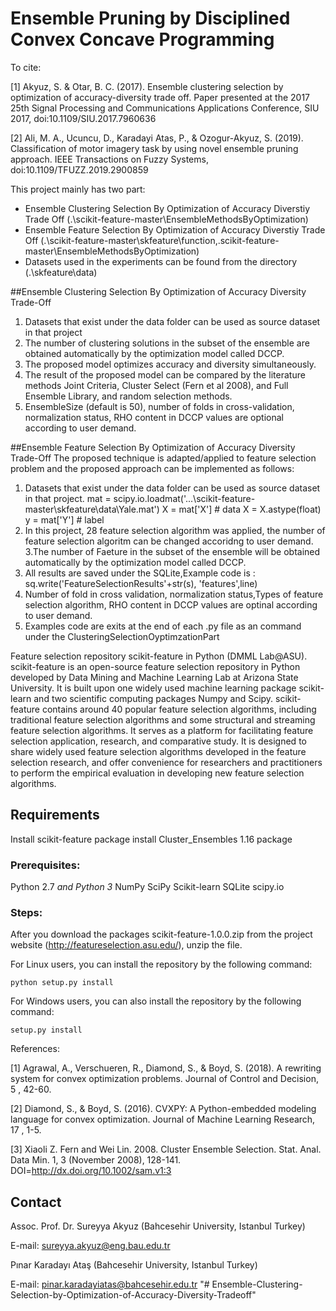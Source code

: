 Ensemble Pruning by Disciplined Convex Concave Programming
===============================
To cite:

[1] Akyuz, S.  &  Otar, B. C. (2017). Ensemble clustering selection by optimization of accuracy-diversity trade off. Paper presented at the 2017 25th Signal Processing and Communications Applications Conference, SIU 2017, doi:10.1109/SIU.2017.7960636 

[2] Ali, M. A., Ucuncu, D., Karadayi Atas, P., & Ozogur-Akyuz, S. (2019). Classification of motor imagery task by using novel ensemble pruning approach. IEEE Transactions on Fuzzy Systems, doi:10.1109/TFUZZ.2019.2900859

This project mainly has two part:

- Ensemble Clustering Selection By Optimization of Accuracy Diverstiy Trade Off (.\scikit-feature-master\EnsembleMethodsByOptimization)
- Ensemble Feature Selection By   Optimization of Accuracy Diverstiy Trade Off (.\scikit-feature-master\skfeature\function,.scikit-feature-master\EnsembleMethodsByOptimization)
- Datasets used in the experiments can be found from the directory (.\skfeature\data)

##Ensemble Clustering Selection By Optimization of Accuracy Diversity Trade-Off
1.  Datasets that exist under the data folder can be used as source dataset in that project
2.    The number of clustering solutions in the subset of the ensemble are obtained automatically by the optimization model called DCCP.
3.    The proposed model optimizes accuracy and diversity simultaneously.
4.    The result of the proposed model can be compared by the literature methods Joint Criteria, Cluster Select (Fern et al 2008), and Full Ensemble Library, and random selection methods.
5.    EnsembleSize (default is 50), number of folds in cross-validation, normalization status, RHO content in DCCP values are optional according to user demand.

##Ensemble Feature Selection By   Optimization of Accuracy Diversity Trade-Off
The proposed technique is adapted/applied to feature selection problem and the proposed approach can be  implemented as follows:
1. Datasets that exist under the data folder can be used as source dataset in that project.
    mat = scipy.io.loadmat('...\scikit-feature-master\skfeature\data\Yale.mat')
    X = mat['X']  # data
    X = X.astype(float)
    y = mat['Y']  # label
2. In this project, 28 feature selection algorithm was applied, the number of feature selection algoritm can be changed accoridng to user demand.
3.The number of Faeture in the subset of the ensemble will be obtained automatically by the optimization model called DCCP.
4. All results are saved under the SQLite,Example code is :    sq.write('FeatureSelectionResults'+str(s), 'features',line)
5. Number of fold in cross validation, normalization status,Types of feature selection algorithm, RHO content in DCCP values are optinal according to user demand.
6. Examples code are exits at the end of each .py file as an command under the ClusteringSelectionOyptimzationPart

Feature selection repository scikit-feature in Python (DMML Lab@ASU).
scikit-feature is an open-source feature selection repository in Python developed by Data Mining and Machine Learning Lab at Arizona State University. It is built upon one widely used machine learning package scikit-learn and two scientific computing packages Numpy and Scipy. scikit-feature contains around 40 popular feature selection algorithms, including traditional feature selection algorithms and some structural and streaming feature selection algorithms.
It serves as a platform for facilitating feature selection application, research, and comparative study. It is designed to share widely used feature selection algorithms developed in the feature selection research, and offer convenience for researchers and practitioners to perform the empirical evaluation in developing new feature selection algorithms.

## Requirements
Install scikit-feature package
install Cluster_Ensembles 1.16 package
### Prerequisites:
Python 2.7 *and Python 3*
NumPy
SciPy
Scikit-learn
SQLite
scipy.io

### Steps:
After you download  the packages
 scikit-feature-1.0.0.zip from the project website (http://featureselection.asu.edu/), unzip the file.

For Linux users, you can install the repository by the following command:

    python setup.py install

For Windows users, you can also install the repository by the following command:

    setup.py install

References:

[1] Agrawal, A., Verschueren, R., Diamond, S., & Boyd, S. (2018). A rewriting system for convex optimization problems. Journal of Control and Decision, 5 , 42-60.

[2] Diamond, S., & Boyd, S. (2016). CVXPY: A Python-embedded modeling language for convex optimization. Journal of Machine Learning Research, 17 , 1-5.

[3] Xiaoli Z. Fern and Wei Lin. 2008. Cluster Ensemble Selection. Stat. Anal. Data Min. 1, 3 (November 2008), 128-141. DOI=http://dx.doi.org/10.1002/sam.v1:3




## Contact
Assoc. Prof. Dr. Sureyya Akyuz (Bahcesehir University, Istanbul Turkey)

E-mail: sureyya.akyuz@eng.bau.edu.tr

Pınar Karadayı Ataş (Bahcesehir University, Istanbul Turkey)

E-mail: pinar.karadayiatas@bahcesehir.edu.tr
"# Ensemble-Clustering-Selection-by-Optimization-of-Accuracy-Diversity-Tradeoff"
